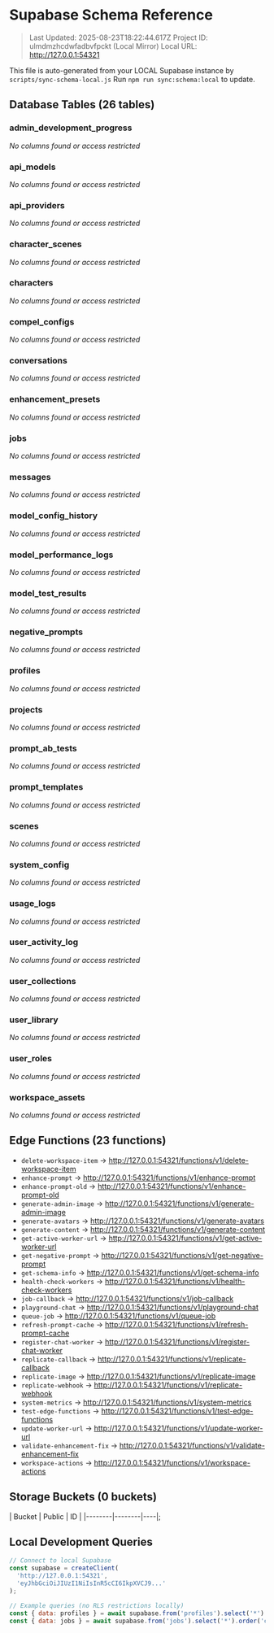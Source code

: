 # Supabase Schema Reference

> Last Updated: 2025-08-23T18:22:44.617Z
> Project ID: ulmdmzhcdwfadbvfpckt (Local Mirror)
> Local URL: http://127.0.0.1:54321

This file is auto-generated from your LOCAL Supabase instance by `scripts/sync-schema-local.js`
Run `npm run sync:schema:local` to update.

## Database Tables (26 tables)

### admin_development_progress

*No columns found or access restricted*

### api_models

*No columns found or access restricted*

### api_providers

*No columns found or access restricted*

### character_scenes

*No columns found or access restricted*

### characters

*No columns found or access restricted*

### compel_configs

*No columns found or access restricted*

### conversations

*No columns found or access restricted*

### enhancement_presets

*No columns found or access restricted*

### jobs

*No columns found or access restricted*

### messages

*No columns found or access restricted*

### model_config_history

*No columns found or access restricted*

### model_performance_logs

*No columns found or access restricted*

### model_test_results

*No columns found or access restricted*

### negative_prompts

*No columns found or access restricted*

### profiles

*No columns found or access restricted*

### projects

*No columns found or access restricted*

### prompt_ab_tests

*No columns found or access restricted*

### prompt_templates

*No columns found or access restricted*

### scenes

*No columns found or access restricted*

### system_config

*No columns found or access restricted*

### usage_logs

*No columns found or access restricted*

### user_activity_log

*No columns found or access restricted*

### user_collections

*No columns found or access restricted*

### user_library

*No columns found or access restricted*

### user_roles

*No columns found or access restricted*

### workspace_assets

*No columns found or access restricted*

## Edge Functions (23 functions)

- `delete-workspace-item` → http://127.0.0.1:54321/functions/v1/delete-workspace-item
- `enhance-prompt` → http://127.0.0.1:54321/functions/v1/enhance-prompt
- `enhance-prompt-old` → http://127.0.0.1:54321/functions/v1/enhance-prompt-old
- `generate-admin-image` → http://127.0.0.1:54321/functions/v1/generate-admin-image
- `generate-avatars` → http://127.0.0.1:54321/functions/v1/generate-avatars
- `generate-content` → http://127.0.0.1:54321/functions/v1/generate-content
- `get-active-worker-url` → http://127.0.0.1:54321/functions/v1/get-active-worker-url
- `get-negative-prompt` → http://127.0.0.1:54321/functions/v1/get-negative-prompt
- `get-schema-info` → http://127.0.0.1:54321/functions/v1/get-schema-info
- `health-check-workers` → http://127.0.0.1:54321/functions/v1/health-check-workers
- `job-callback` → http://127.0.0.1:54321/functions/v1/job-callback
- `playground-chat` → http://127.0.0.1:54321/functions/v1/playground-chat
- `queue-job` → http://127.0.0.1:54321/functions/v1/queue-job
- `refresh-prompt-cache` → http://127.0.0.1:54321/functions/v1/refresh-prompt-cache
- `register-chat-worker` → http://127.0.0.1:54321/functions/v1/register-chat-worker
- `replicate-callback` → http://127.0.0.1:54321/functions/v1/replicate-callback
- `replicate-image` → http://127.0.0.1:54321/functions/v1/replicate-image
- `replicate-webhook` → http://127.0.0.1:54321/functions/v1/replicate-webhook
- `system-metrics` → http://127.0.0.1:54321/functions/v1/system-metrics
- `test-edge-functions` → http://127.0.0.1:54321/functions/v1/test-edge-functions
- `update-worker-url` → http://127.0.0.1:54321/functions/v1/update-worker-url
- `validate-enhancement-fix` → http://127.0.0.1:54321/functions/v1/validate-enhancement-fix
- `workspace-actions` → http://127.0.0.1:54321/functions/v1/workspace-actions

## Storage Buckets (0 buckets)

| Bucket | Public | ID |
|--------|--------|----|;

## Local Development Queries

```javascript
// Connect to local Supabase
const supabase = createClient(
  'http://127.0.0.1:54321',
  'eyJhbGciOiJIUzI1NiIsInR5cCI6IkpXVCJ9...'
);

// Example queries (no RLS restrictions locally)
const { data: profiles } = await supabase.from('profiles').select('*').limit(5);
const { data: jobs } = await supabase.from('jobs').select('*').order('created_at', { ascending: false }).limit(10);
```
